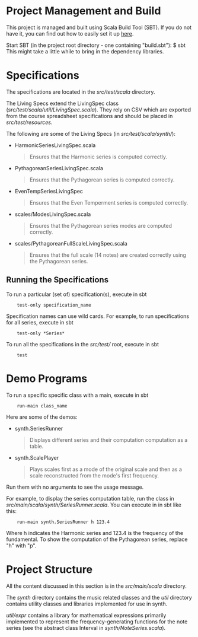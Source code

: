 Project Management and Build
============================

This project is managed and built using Scala Build Tool (SBT). If you do not have it, you can find out how to easily set it up [here][setupsbt].

[setupsbt]:http://www.scala-sbt.org/release/docs/Getting-Started/Setup.html

Start SBT (in the project root directory - one containing "build.sbt"):
$ sbt
This might take a little while to bring in the dependency libraries.

Specifications
==============

The specifications are located in the *src/test/scala* directory.

The Living Specs extend the LivingSpec class (*src/test/scala/util/LivingSpec.scala*).  They rely on CSV which are exported from the course spreadsheet specifications and should be placed in *src/test/resources*.

The following are some of the Living Specs (in *src/test/scala/synth/*):

+ HarmonicSeriesLivingSpec.scala

	> Ensures that the Harmonic series is computed correctly.

+ PythagoreanSeriesLivingSpec.scala

	> Ensures that the Pythagorean series is computed correctly.

+ EvenTempSeriesLivingSpec

	> Ensures that the Even Temperment series is computed correctly.

+ scales/ModesLivingSpec.scala

	> Ensures that the Pythagorean series modes are computed correctly.

+ scales/PythagoreanFullScaleLivingSpec.scala

	> Ensures that the full scale (14 notes) are created correctly using the Pythagorean series.

Running the Specifications
--------------------------

To run a particular (set of) specification(s), execute in sbt

		test-only specification_name

Specification names can use wild cards.  For example, to run specifications for all series, execute in sbt

		test-only *Series*

To run all the specifications in the *src/test/* root, execute in sbt

		test

Demo Programs
=============

To run a specific specific class with a main, execute in sbt

		run-main class_name

Here are some of the demos:

+	synth.SeriesRunner
	
	> Displays different series and their computation computation as a table.

+	synth.ScalePlayer

	> Plays scales first as a mode of the original scale and then as a scale reconstructed from the mode's first frequency.

Run them with no arguments to see the usage message.

For example, to display the series computation table, run the class in *src/main/scala/synth/SeriesRunner.scala*. You can execute in in sbt like this:

		run-main synth.SeriesRunner h 123.4

Where h indicates the Harmonic series and 123.4 is the frequency of the fundamental.  To show the computation of the Pythagorean series, replace "h" with "p".

Project Structure
=================

All the content discussed in this section is in the *src/main/scala* directory.

The *synth* directory contains the music related classes and the *util* directory contains utility classes and libraries implemented for use in synth.

*util/expr* contains a library for mathematical expressions primarily implemented to represent the frequency-generating functions for the note series (see the abstract class Interval in *synth/NoteSeries.scala*).
